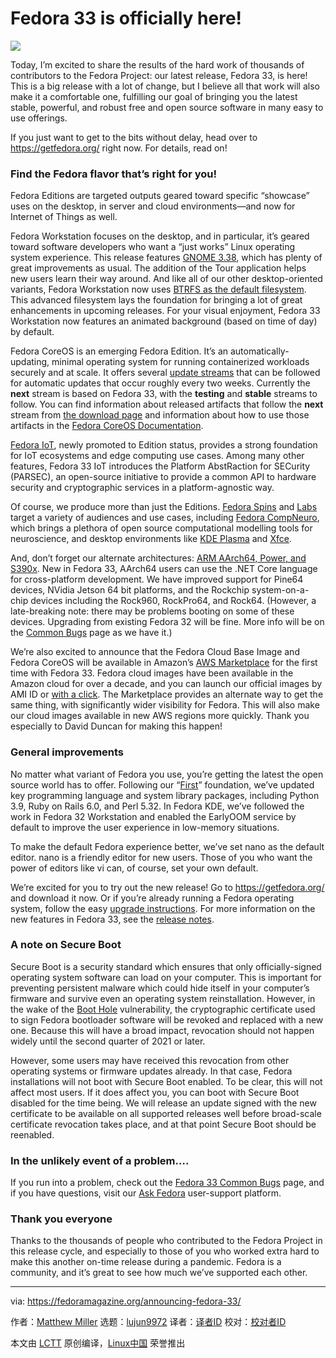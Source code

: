 [#]: collector: (lujun9972)
[#]: translator: ( )
[#]: reviewer: ( )
[#]: publisher: ( )
[#]: url: ( )
[#]: subject: (Fedora 33 is officially here!)
[#]: via: (https://fedoramagazine.org/announcing-fedora-33/)
[#]: author: (Matthew Miller https://fedoramagazine.org/author/mattdm/)

Fedora 33 is officially here!
======

![][1]

Today, I’m excited to share the results of the hard work of thousands of contributors to the Fedora Project: our latest release, Fedora 33, is here! This is a big release with a lot of change, but I believe all that work will also make it a comfortable one, fulfilling our goal of bringing you the latest stable, powerful, and robust free and open source software in many easy to use offerings. 

If you just want to get to the bits without delay, head over to <https://getfedora.org/> right now. For details, read on!

### **Find the Fedora flavor that’s right for you!**

Fedora Editions are targeted outputs geared toward specific “showcase” uses on the desktop, in server and cloud environments—and now for Internet of Things as well.

Fedora Workstation focuses on the desktop, and in particular, it’s geared toward software developers who want a “just works” Linux operating system experience. This release features [GNOME 3.38][2], which has plenty of great improvements as usual. The addition of the Tour application helps new users learn their way around. And like all of our other desktop-oriented variants, Fedora Workstation now uses [BTRFS as the default filesystem][3]. This advanced filesystem lays the foundation for bringing a lot of great enhancements in upcoming releases. For your visual enjoyment, Fedora 33 Workstation now features an animated background (based on time of day) by default.

Fedora CoreOS is an emerging Fedora Edition. It’s an automatically-updating, minimal operating system for running containerized workloads securely and at scale. It offers several [update streams][4] that can be followed for automatic updates that occur roughly every two weeks. Currently the **next** stream is based on Fedora 33, with the **testing** and **stable** streams to follow. You can find information about released artifacts that follow the **next** stream from [the download page][5] and information about how to use those artifacts in the [Fedora CoreOS Documentation][6].

[Fedora IoT][7], newly promoted to Edition status, provides a strong foundation for IoT ecosystems and edge computing use cases. Among many other features, Fedora 33 IoT introduces the Platform AbstRaction for SECurity (PARSEC), an open-source initiative to provide a common API to hardware security and cryptographic services in a platform-agnostic way.

Of course, we produce more than just the Editions. [Fedora Spins][8] and [Labs][9] target a variety of audiences and use cases, including [Fedora CompNeuro][10], which brings a plethora of open source computational modelling tools for neuroscience, and desktop environments like [KDE Plasma][11] and [Xfce][12]. 

And, don’t forget our alternate architectures: [ARM AArch64, Power, and S390x][13]. New in Fedora 33, AArch64 users can use the .NET Core language for cross-platform development. We have improved support for Pine64 devices, NVidia Jetson 64 bit platforms, and the Rockchip system-on-a-chip devices including the Rock960, RockPro64, and Rock64. (However, a late-breaking note: there may be problems booting on some of these devices. Upgrading from existing Fedora 32 will be fine. More info will be on the [Common Bugs][14] page as we have it.)

We’re also excited to announce that the Fedora Cloud Base Image and Fedora CoreOS will be available in Amazon’s [AWS Marketplace][15] for the first time with Fedora 33. Fedora cloud images have been available in the Amazon cloud for over a decade, and you can launch our official images by AMI ID or [with a click][16]. The Marketplace provides an alternate way to get the same thing, with significantly wider visibility for Fedora. This will also make our cloud images available in new AWS regions more quickly. Thank you especially to David Duncan for making this happen!

### General improvements

No matter what variant of Fedora you use, you’re getting the latest the open source world has to offer. Following our “[First][17]” foundation, we’ve updated key programming language and system library packages, including Python 3.9, Ruby on Rails 6.0, and Perl 5.32. In Fedora KDE, we’ve followed the work in Fedora 32 Workstation and enabled the EarlyOOM service by default to improve the user experience in low-memory situations.

To make the default Fedora experience better, we’ve set nano as the default editor. nano is a friendly editor for new users. Those of you who want the power of editors like vi can, of course, set your own default.

We’re excited for you to try out the new release! Go to <https://getfedora.org/> and download it now. Or if you’re already running a Fedora operating system, follow the easy [upgrade instructions][18]. For more information on the new features in Fedora 33, see the [release notes][19].

### **A note on Secure Boot**

Secure Boot is a security standard which ensures that only officially-signed operating system software can load on your computer. This is important for preventing persistent malware which could hide itself in your computer’s firmware and survive even an operating system reinstallation. However, in the wake of the [Boot Hole][20] vulnerability, the cryptographic certificate used to sign Fedora bootloader software will be revoked and replaced with a new one. Because this will have a broad impact, revocation should not happen widely until the second quarter of 2021 or later.

However, some users may have received this revocation from other operating systems or firmware updates already. In that case, Fedora installations will not boot with Secure Boot enabled. To be clear, this will not affect most users. If it does affect you, you can boot with Secure Boot disabled for the time being. We will release an update signed with the new certificate to be available on all supported releases well before broad-scale certificate revocation takes place, and at that point Secure Boot should be reenabled.

### **In the unlikely event of a problem….**

If you run into a problem, check out the [Fedora 33 Common Bugs][14] page, and if you have questions, visit our [Ask Fedora][21] user-support platform.

### **Thank you everyone**

Thanks to the thousands of people who contributed to the Fedora Project in this release cycle, and especially to those of you who worked extra hard to make this another on-time release during a pandemic. Fedora is a community, and it’s great to see how much we’ve supported each other.

--------------------------------------------------------------------------------

via: https://fedoramagazine.org/announcing-fedora-33/

作者：[Matthew Miller][a]
选题：[lujun9972][b]
译者：[译者ID](https://github.com/译者ID)
校对：[校对者ID](https://github.com/校对者ID)

本文由 [LCTT](https://github.com/LCTT/TranslateProject) 原创编译，[Linux中国](https://linux.cn/) 荣誉推出

[a]: https://fedoramagazine.org/author/mattdm/
[b]: https://github.com/lujun9972
[1]: https://fedoramagazine.org/wp-content/uploads/2020/10/f33-final-816x345.jpg
[2]: https://www.gnome.org/news/2020/09/gnome-3-38-released/
[3]: https://fedoramagazine.org/btrfs-coming-to-fedora-33/
[4]: https://docs.fedoraproject.org/en-US/fedora-coreos/update-streams/
[5]: https://getfedora.org/en/coreos/download?stream=next
[6]: https://docs.fedoraproject.org/en-US/fedora-coreos/getting-started/
[7]: https://getfedora.org/iot
[8]: https://spins.fedoraproject.org/
[9]: https://labs.fedoraproject.org/
[10]: https://labs.fedoraproject.org/en/comp-neuro/
[11]: https://spins.fedoraproject.org/en/kde/
[12]: https://spins.fedoraproject.org/en/xfce/
[13]: https://alt.fedoraproject.org/alt/
[14]: https://fedoraproject.org/wiki/Common_F33_bugs
[15]: https://aws.amazon.com/marketplace
[16]: https://getfedora.org/en/coreos/download?tab=cloud_launchable&stream=stable
[17]: https://docs.fedoraproject.org/en-US/project/#_first
[18]: https://docs.fedoraproject.org/en-US/quick-docs/upgrading/
[19]: https://docs.fedoraproject.org/en-US/fedora/f33/release-notes/
[20]: https://access.redhat.com/security/vulnerabilities/grub2bootloader
[21]: http://ask.fedoraproject.org
